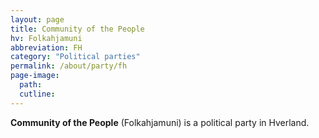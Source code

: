 ```yaml
---
layout: page
title: Community of the People
hv: Folkahjamuni
abbreviation: FH
category: "Political parties"
permalink: /about/party/fh
page-image: 
  path:  
  cutline: 
---
```


**Community of the People** (Folkahjamuni) is a political party in Hverland.